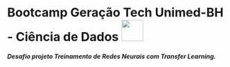 # Bootcamp Geração Tech Unimed-BH - Ciência de Dados <img src="https://cdn.jsdelivr.net/gh/devicons/devicon/icons/composer/composer-line.svg" width="50" height="50"  />

##### Desafio projeto Treinamento de Redes Neurais com Transfer Learning. 

